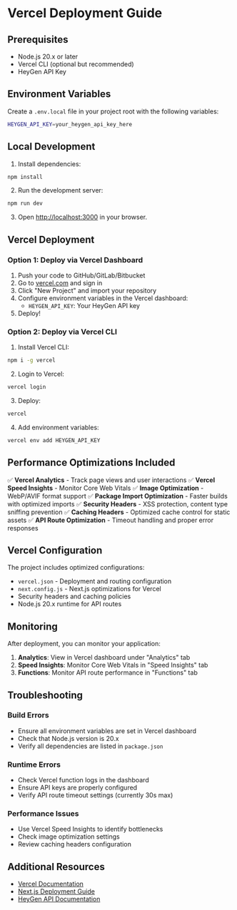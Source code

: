 # Vercel Deployment Guide

## Prerequisites

- Node.js 20.x or later
- Vercel CLI (optional but recommended)
- HeyGen API Key

## Environment Variables

Create a `.env.local` file in your project root with the following variables:

```bash
HEYGEN_API_KEY=your_heygen_api_key_here
```

## Local Development

1. Install dependencies:
```bash
npm install
```

2. Run the development server:
```bash
npm run dev
```

3. Open [http://localhost:3000](http://localhost:3000) in your browser.

## Vercel Deployment

### Option 1: Deploy via Vercel Dashboard

1. Push your code to GitHub/GitLab/Bitbucket
2. Go to [vercel.com](https://vercel.com) and sign in
3. Click "New Project" and import your repository
4. Configure environment variables in the Vercel dashboard:
   - `HEYGEN_API_KEY`: Your HeyGen API key
5. Deploy!

### Option 2: Deploy via Vercel CLI

1. Install Vercel CLI:
```bash
npm i -g vercel
```

2. Login to Vercel:
```bash
vercel login
```

3. Deploy:
```bash
vercel
```

4. Add environment variables:
```bash
vercel env add HEYGEN_API_KEY
```

## Performance Optimizations Included

✅ **Vercel Analytics** - Track page views and user interactions
✅ **Vercel Speed Insights** - Monitor Core Web Vitals
✅ **Image Optimization** - WebP/AVIF format support
✅ **Package Import Optimization** - Faster builds with optimized imports
✅ **Security Headers** - XSS protection, content type sniffing prevention
✅ **Caching Headers** - Optimized cache control for static assets
✅ **API Route Optimization** - Timeout handling and proper error responses

## Vercel Configuration

The project includes optimized configurations:

- `vercel.json` - Deployment and routing configuration
- `next.config.js` - Next.js optimizations for Vercel
- Security headers and caching policies
- Node.js 20.x runtime for API routes

## Monitoring

After deployment, you can monitor your application:

1. **Analytics**: View in Vercel dashboard under "Analytics" tab
2. **Speed Insights**: Monitor Core Web Vitals in "Speed Insights" tab
3. **Functions**: Monitor API route performance in "Functions" tab

## Troubleshooting

### Build Errors
- Ensure all environment variables are set in Vercel dashboard
- Check that Node.js version is 20.x
- Verify all dependencies are listed in `package.json`

### Runtime Errors
- Check Vercel function logs in the dashboard
- Ensure API keys are properly configured
- Verify API route timeout settings (currently 30s max)

### Performance Issues
- Use Vercel Speed Insights to identify bottlenecks
- Check image optimization settings
- Review caching headers configuration

## Additional Resources

- [Vercel Documentation](https://vercel.com/docs)
- [Next.js Deployment Guide](https://nextjs.org/docs/deployment)
- [HeyGen API Documentation](https://docs.heygen.com/)